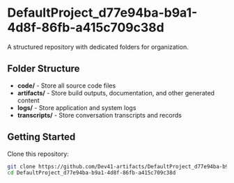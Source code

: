 # DefaultProject_d77e94ba-b9a1-4d8f-86fb-a415c709c38d
A structured repository with dedicated folders for organization.

## Folder Structure

- **code/** - Store all source code files
- **artifacts/** - Store build outputs, documentation, and other generated content
- **logs/** - Store application and system logs
- **transcripts/** - Store conversation transcripts and records

## Getting Started

Clone this repository:
```bash
git clone https://github.com/Dev41-artifacts/DefaultProject_d77e94ba-b9a1-4d8f-86fb-a415c709c38d
cd DefaultProject_d77e94ba-b9a1-4d8f-86fb-a415c709c38d
```
